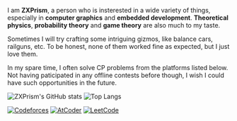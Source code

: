 I am **ZXPrism**, a person who is insterested in a wide variety of things, especially in **computer graphics** and **embedded development**. **Theoretical physics**, **probability theory** and **game theory** are also much to my taste.

Sometimes I will try crafting some intriguing gizmos, like balance cars, railguns, etc. To be honest, none of them worked fine as expected, but I just love them.

In my spare time, I often solve CP problems from the platforms listed below. Not having paticipated in any offline contests before though, I wish I could have such opportunities in the future.

![ZXPrism's GitHub stats](https://github-readme-stats.vercel.app/api?username=ZXPrism&show_icons=true&theme=transparent)
![Top Langs](https://github-readme-stats.vercel.app/api/top-langs/?username=ZXPrism&layout=compact&exclude_repo=ZXPrism.github.io,EmbeddedSystemDesign)


[![Codeforces](https://img.shields.io/badge/Codeforces-Pupil_1372-008000?style=for-the-badge)](https://codeforces.com/profile/DarkS0uls)
[![AtCoder](https://img.shields.io/badge/atcoder-8 Kyu_577-804000?style=for-the-badge)](https://atcoder.jp/users/DarkS0uls)
[![LeetCode](https://img.shields.io/badge/leetcode-1774-0000ff?style=for-the-badge)](https://leetcode.cn/u/zhouleyi2003/)

